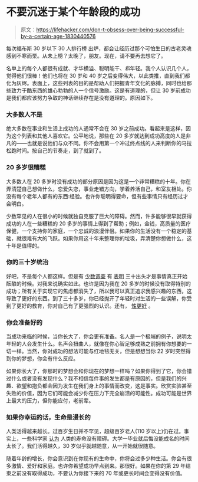 # 不要沉迷于某个年龄段的成功

> 原文：<https://lifehacker.com/don-t-obsess-over-being-successful-by-a-certain-age-1830440576>

每次福布斯 30 岁以下 30 人排行榜 出炉，都会让经历过那个可怕生日的古老灵魂感到不寒而栗。从未上榜？太晚了，朋友。现在，请不要再去想它了。



名单上的每个人都很有成就、才华横溢、聪明能干、*和*年轻。我个人认识几个人，觉得他们很棒！他们也将在 30 岁和 40 岁之后变得伟大，以此类推，直到我们都化为灰烬。表面上，这些列表的目的是帮助人们把握青年文化的脉搏，同时也给那些致力于酷东西的雄心勃勃的人一个信号激励。这是有道理的，但让 30 岁前成功是我们都应该努力争取的神话继续存在是没有道理的。原因如下。

### 大多数人不是

绝大多数在事业和生活上成功的人通常不会在 30 岁之前成功。看起来是这样，因为这个列表和其他人喜欢它。公平地说，那些在 20 多岁就达到成功高度的人是非凡的——也就是说他们与众不同。你不会用第一个冲过终点线的人来判断你的马拉松跑时间。按自己的节奏走，到了就到了。

### 20 多岁很糟糕

大多数人在 20 多岁时没有成功的部分原因是因为这是一个非常糟糕的十年。你在弄清楚自己想做什么，恋爱失恋，事业走错方向，学着养活自己，和室友相处。你没有每个老年人都有的东西:经验。也许你聪明得要命，但有些事情只有经历过才会明白。

少数罕见的人在很小的时候就独自克服了巨大的障碍。然而，许多能够很早就获得成功的人在一些糟糕的 20 多岁的事情上得到了帮助；例如，金钱，高质量的医疗保健，一个支持你的家庭，一个忠诚的浪漫伴侣。如果你的生活没有一个稳定的基础，就很难有大的飞跃。如果你用这十年来整理你的垃圾，弄清楚你想做什么，这十年是值得的。

### 你的三十岁统治

好吧，不是每个人都这样。但是有 [少数调查](http://newsfeed.time.com/2012/03/29/survey-people-arent-happiest-until-they-reach-age-33/) 有 [表明](https://www.theguardian.com/money/blog/2012/apr/18/is-35-best-age) 三十出头才是事情真正开始酝酿的时候。对我来说确实如此。也许是因为我在 20 多岁的时候没有取得特别的成功；所有关于实现它的焦虑都消失了，所以我可以真正追求我感兴趣的东西，这导致了更好的东西。到了三十多岁，你已经抛开了年轻时对生活的一些误解，你受到了更好的教育，你对自己有了更强烈的认识。还有， [性更好](http://content.time.com/time/magazine/article/0,9171,2007422,00.html) 。

### 你会准备好的

当成功来临的时候，当你长大了，你会更有准备。名人是一个极端的例子，说明太年轻的人会发生什么。名声会扭曲人，就像在你心智足够成熟之前拥有你想要的一切一样。当然，你对成功的想法可能与红地毯无关，但是想想当你 22 岁时突然得到你的梦想，你会有什么反应。

如果你长大了，你那时的梦想会和你现在的梦想一样吗？如果你得到了它，你会错过什么或者没有发现什么？我不相信每件事的发生都是有原因的，但是我们的兴趣、欲望和抱负都会因为发生在我们身上的事情而改变，这是事实。欣赏实验甚至失败的价值，因为它们可能会减少你在压力下完全崩溃的可能性。成功可能是世界上最大的压力，但你能应付，老前辈。

### 如果你幸运的话，生命是漫长的

人类活得越来越长。过百岁生日并不罕见，超级百岁老人(110 岁以上)仍在过。事实上，一些科学家 [认为](https://nypost.com/2017/06/29/scientists-claim-many-people-could-soon-live-beyond-120-years-old/) 人类的寿命没有障碍。大学一毕业就后悔没能成名的时间太长了。我们活得越久，30 岁似乎就越随意，从一开始就很随意。

随着年龄的增长，你会意识到在你现有的生命中，你将会过多少种生活。你会有很多激情、爱好和家庭。也许你希望成功早点到来。那很好。如果在你的第 29 年结束之前没有取得成功，不要认为你接下来的 70 年或更长时间会变得没有价值。